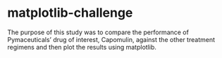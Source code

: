 # matplotlib-challenge
The purpose of this study was to compare the performance of Pymaceuticals’ drug of interest, Capomulin, against the other treatment regimens and then plot the results using matplotlib.
